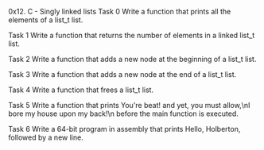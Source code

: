 0x12. C - Singly linked lists
Task 0
Write a function that prints all the elements of a list_t list.

Task 1 
Write a function that returns the number of elements in a linked list_t list.

Task 2
Write a function that adds a new node at the beginning of a list_t list.

Task 3 
Write a function that adds a new node at the end of a list_t list.

Task 4 
Write a function that frees a list_t list.

Task 5 
Write a function that prints You're beat! and yet, you must allow,\nI bore my house upon my back!\n before the main function is executed.

Task 6 
Write a 64-bit program in assembly that prints Hello, Holberton, followed by a new line.

